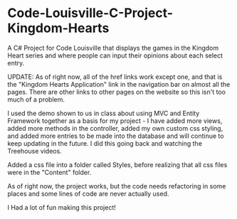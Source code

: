 # Code-Louisville-C-Project-Kingdom-Hearts
A C# Project for Code Louisville that displays the games in the Kingdom Heart series and where people can input their opinions about each select entry.

UPDATE: As of right now, all of the href links work except one, and that is the "Kingdom Hearts Application" link in the navigation bar on almost all the pages. There are other links to other pages on the website so this isn't too much of a problem.

I used the demo shown to us in class about using MVC and Entity Framework together as a basis for my project - I have added more views, added more methods in the controller, added my own custom css styling, and added more entries to be made into the database and will continue to keep updating in the future. I did this going back and watching the Treehouse videos.

Added a css file into a folder called Styles, before realizing that all css files were in the "Content" folder.

As of right now, the project works, but the code needs refactoring in some places and some lines of code are never actually used.

I Had a lot of fun making this project!


